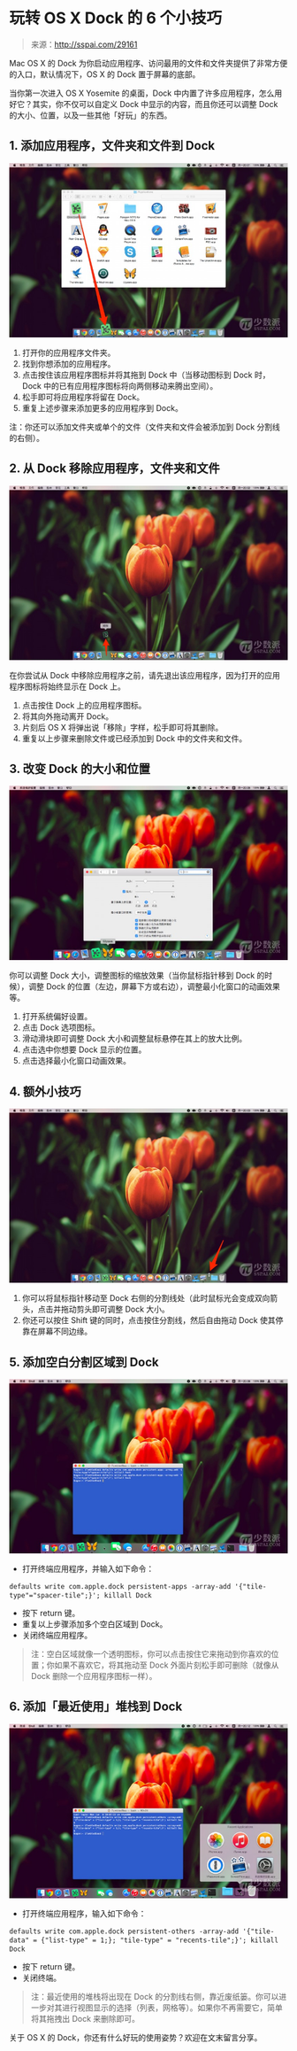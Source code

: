 # 玩转 OS X Dock 的 6 个小技巧

> 来源：http://sspai.com/29161

Mac OS X 的 Dock 为你启动应用程序、访问最用的文件和文件夹提供了非常方便的入口，默认情况下，OS X 的 Dock 置于屏幕的底部。

当你第一次进入 OS X Yosemite 的桌面，Dock 中内置了许多应用程序，怎么用好它？其实，你不仅可以自定义 Dock 中显示的内容，而且你还可以调整 Dock 的大小、位置，以及一些其他「好玩」的东西。

## 1. 添加应用程序，文件夹和文件到 Dock

![](01.jpg)

1. 打开你的应用程序文件夹。
1. 找到你想添加的应用程序。
1. 点击按住该应用程序图标并将其拖到 Dock 中（当移动图标到 Dock 时，Dock 中的已有应用程序图标将向两侧移动来腾出空间）。
1. 松手即可将应用程序将留在 Dock。
1. 重复上述步骤来添加更多的应用程序到 Dock。

注：你还可以添加文件夹或单个的文件（文件夹和文件会被添加到 Dock 分割线的右侧）。

## 2. 从 Dock 移除应用程序，文件夹和文件

![](02.jpg)

在你尝试从 Dock 中移除应用程序之前，请先退出该应用程序，因为打开的应用程序图标将始终显示在 Dock 上。

1. 点击按住 Dock 上的应用程序图标。
1. 将其向外拖动离开 Dock。
1. 片刻后 OS X 将弹出说「移除」字样，松手即可将其删除。
1. 重复以上步骤来删除文件或已经添加到 Dock 中的文件夹和文件。

## 3. 改变 Dock 的大小和位置

![](03.jpg)

你可以调整 Dock 大小，调整图标的缩放效果（当你鼠标指针移到 Dock 的时候），调整 Dock 的位置（左边，屏幕下方或右边），调整最小化窗口的动画效果等。

1. 打开系统偏好设置。
1. 点击 Dock 选项图标。
1. 滑动滑块即可调整 Dock 大小和调整鼠标悬停在其上的放大比例。
1. 点击选中你想要 Dock 显示的位置。
1. 点击选择最小化窗口动画效果。

## 4. 额外小技巧

![](04.jpg)

1. 你可以将鼠标指针移动至 Dock 右侧的分割线处（此时鼠标光会变成双向箭头，点击并拖动剪头即可调整 Dock 大小。
1. 你还可以按住 Shift 键的同时，点击按住分割线，然后自由拖动 Dock 使其停靠在屏幕不同边缘。

## 5. 添加空白分割区域到 Dock

![](05.jpg)

* 打开终端应用程序，并输入如下命令：

```shell
defaults write com.apple.dock persistent-apps -array-add '{"tile-type"="spacer-tile";}'; killall Dock
```

* 按下 return 键。
* 重复以上步骤添加多个空白区域到 Dock。
* 关闭终端应用程序。

> 注：空白区域就像一个透明图标，你可以点击按住它来拖动到你喜欢的位置；你如果不喜欢它，将其拖动至 Dock 外面片刻松手即可删除（就像从 Dock 删除一个应用程序图标一样）。

## 6. 添加「最近使用」堆栈到 Dock

![](06.jpg)

* 打开终端应用程序，输入如下命令：

```shell
defaults write com.apple.dock persistent-others -array-add '{"tile-data" = {"list-type" = 1;}; "tile-type" = "recents-tile";}'; killall Dock
```

* 按下 return 键。
* 关闭终端。

> 注：最近使用的堆栈将出现在 Dock 的分割线右侧，靠近废纸篓。你可以进一步对其进行视图显示的选择（列表，网格等）。如果你不再需要它，简单将其拖拽出 Dock 来删除即可。

关于 OS X 的 Dock，你还有什么好玩的使用姿势？欢迎在文末留言分享。
